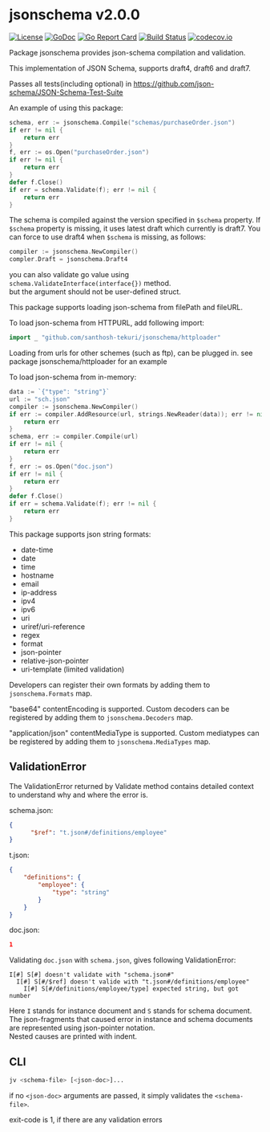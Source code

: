 # jsonschema v2.0.0

[![License](https://img.shields.io/badge/License-BSD%203--Clause-blue.svg)](https://opensource.org/licenses/BSD-3-Clause)
[![GoDoc](https://godoc.org/github.com/santhosh-tekuri/jsonschema?status.svg)](https://godoc.org/github.com/santhosh-tekuri/jsonschema)
[![Go Report Card](https://goreportcard.com/badge/github.com/santhosh-tekuri/jsonschema)](https://goreportcard.com/report/github.com/santhosh-tekuri/jsonschema)
[![Build Status](https://travis-ci.org/santhosh-tekuri/jsonschema.svg?branch=master)](https://travis-ci.org/santhosh-tekuri/jsonschema)
[![codecov.io](https://codecov.io/github/santhosh-tekuri/jsonschema/coverage.svg?branch=master)](https://codecov.io/github/santhosh-tekuri/jsonschema?branch=master)

Package jsonschema provides json-schema compilation and validation.

This implementation of JSON Schema, supports draft4, draft6 and draft7.

Passes all tests(including optional) in https://github.com/json-schema/JSON-Schema-Test-Suite

An example of using this package:

```go
schema, err := jsonschema.Compile("schemas/purchaseOrder.json")
if err != nil {
    return err
}
f, err := os.Open("purchaseOrder.json")
if err != nil {
    return err
}
defer f.Close()
if err = schema.Validate(f); err != nil {
    return err
}
```

The schema is compiled against the version specified in `$schema` property.
If `$schema` property is missing, it uses latest draft which currently is draft7.
You can force to use draft4 when `$schema` is missing, as follows:

```go
compiler := jsonschema.NewCompiler()
compler.Draft = jsonschema.Draft4
```

you can also validate go value using `schema.ValidateInterface(interface{})` method.  
but the argument should not be user-defined struct.


This package supports loading json-schema from filePath and fileURL.

To load json-schema from HTTPURL, add following import:

```go
import _ "github.com/santhosh-tekuri/jsonschema/httploader"
```

Loading from urls for other schemes (such as ftp), can be plugged in. see package jsonschema/httploader
for an example

To load json-schema from in-memory:

```go
data := `{"type": "string"}`
url := "sch.json"
compiler := jsonschema.NewCompiler()
if err := compiler.AddResource(url, strings.NewReader(data)); err != nil {
    return err
}
schema, err := compiler.Compile(url)
if err != nil {
    return err
}
f, err := os.Open("doc.json")
if err != nil {
    return err
}
defer f.Close()
if err = schema.Validate(f); err != nil {
    return err
}
```

This package supports json string formats: 
- date-time
- date
- time
- hostname
- email
- ip-address
- ipv4
- ipv6
- uri
- uriref/uri-reference
- regex
- format
- json-pointer
- relative-json-pointer
- uri-template (limited validation)

Developers can register their own formats by adding them to `jsonschema.Formats` map.

"base64" contentEncoding is supported. Custom decoders can be registered by adding them to `jsonschema.Decoders` map.

"application/json" contentMediaType is supported. Custom mediatypes can be registered by adding them to `jsonschema.MediaTypes` map.

## ValidationError

The ValidationError returned by Validate method contains detailed context to understand why and where the error is.

schema.json:
```json
{
      "$ref": "t.json#/definitions/employee"
}
```

t.json:
```json
{
    "definitions": {
        "employee": {
            "type": "string"
        }
    }
}
```

doc.json:
```json
1
```

Validating `doc.json` with `schema.json`, gives following ValidationError:
```
I[#] S[#] doesn't validate with "schema.json#"
  I[#] S[#/$ref] doesn't valide with "t.json#/definitions/employee"
    I[#] S[#/definitions/employee/type] expected string, but got number
```

Here `I` stands for instance document and `S` stands for schema document.  
The json-fragments that caused error in instance and schema documents are represented using json-pointer notation.  
Nested causes are printed with indent.

## CLI

```bash
jv <schema-file> [<json-doc>]...
```

if no `<json-doc>` arguments are passed, it simply validates the `<schema-file>`.

exit-code is 1, if there are any validation errors
